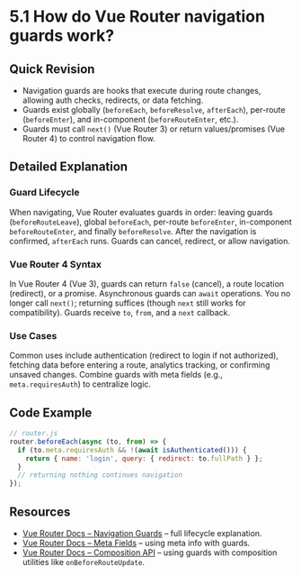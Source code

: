 # 5.1 How do Vue Router navigation guards work?

## Quick Revision
- Navigation guards are hooks that execute during route changes, allowing auth checks, redirects, or data fetching.
- Guards exist globally (`beforeEach`, `beforeResolve`, `afterEach`), per-route (`beforeEnter`), and in-component (`beforeRouteEnter`, etc.).
- Guards must call `next()` (Vue Router 3) or return values/promises (Vue Router 4) to control navigation flow.

## Detailed Explanation
### Guard Lifecycle
When navigating, Vue Router evaluates guards in order: leaving guards (`beforeRouteLeave`), global `beforeEach`, per-route `beforeEnter`, in-component `beforeRouteEnter`, and finally `beforeResolve`. After the navigation is confirmed, `afterEach` runs. Guards can cancel, redirect, or allow navigation.

### Vue Router 4 Syntax
In Vue Router 4 (Vue 3), guards can return `false` (cancel), a route location (redirect), or a promise. Asynchronous guards can `await` operations. You no longer call `next()`; returning suffices (though `next` still works for compatibility). Guards receive `to`, `from`, and a `next` callback.

### Use Cases
Common uses include authentication (redirect to login if not authorized), fetching data before entering a route, analytics tracking, or confirming unsaved changes. Combine guards with meta fields (e.g., `meta.requiresAuth`) to centralize logic.

## Code Example
```js
// router.js
router.beforeEach(async (to, from) => {
  if (to.meta.requiresAuth && !(await isAuthenticated())) {
    return { name: 'login', query: { redirect: to.fullPath } };
  }
  // returning nothing continues navigation
});
```

## Resources
- [Vue Router Docs – Navigation Guards](https://router.vuejs.org/guide/advanced/navigation-guards.html) – full lifecycle explanation.
- [Vue Router Docs – Meta Fields](https://router.vuejs.org/guide/advanced/meta.html) – using meta info with guards.
- [Vue Router Docs – Composition API](https://router.vuejs.org/guide/advanced/composition-api.html) – using guards with composition utilities like `onBeforeRouteUpdate`.
